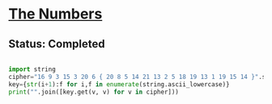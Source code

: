 # [The Numbers](`https://play.picoctf.org/practice/challenge/68?category=2&page=1`)

## Status: Completed

```python

import string 
cipher="16 9 3 15 3 20 6 { 20 8 5 14 21 13 2 5 18 19 13 1 19 15 14 }".split(" ")
key={str(i+1):f for i,f in enumerate(string.ascii_lowercase)}
print("".join([key.get(v, v) for v in cipher]))

```